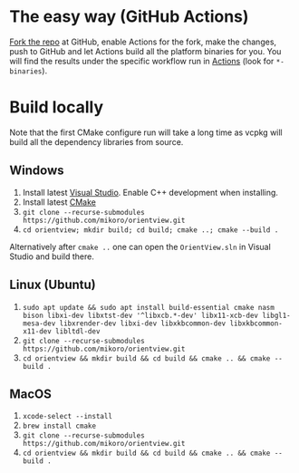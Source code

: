 # The easy way (GitHub Actions)

[Fork the repo](https://github.com/mikoro/orientview/fork) at GitHub, enable Actions for the fork, make the changes, push to GitHub and let Actions build all the platform binaries for you.
You will find the results under the specific workflow run in [Actions](https://github.com/mikoro/orientview/actions) (look for `*-binaries`).

# Build locally

Note that the first CMake configure run will take a long time as vcpkg will build all the dependency libraries from source.

## Windows

1. Install latest [Visual Studio](https://visualstudio.microsoft.com/downloads/). Enable C++ development when installing.
2. Install latest [CMake](https://cmake.org/download/)
3. `git clone --recurse-submodules https://github.com/mikoro/orientview.git`
4. `cd orientview; mkdir build; cd build; cmake ..; cmake --build .`

Alternatively after `cmake ..` one can open the `OrientView.sln` in Visual Studio and build there.

## Linux (Ubuntu)

1. `sudo apt update && sudo apt install build-essential cmake nasm bison libxi-dev libxtst-dev '^libxcb.*-dev' libx11-xcb-dev libgl1-mesa-dev libxrender-dev libxi-dev libxkbcommon-dev libxkbcommon-x11-dev libltdl-dev`
2. `git clone --recurse-submodules https://github.com/mikoro/orientview.git`
3. `cd orientview && mkdir build && cd build && cmake .. && cmake --build .`

## MacOS

1. `xcode-select --install`
2. `brew install cmake`
3. `git clone --recurse-submodules https://github.com/mikoro/orientview.git`
4. `cd orientview && mkdir build && cd build && cmake .. && cmake --build .`
